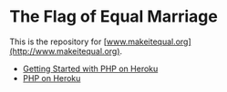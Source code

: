 # The Flag of Equal Marriage

This is the repository for [www.makeitequal.org](http://www.makeitequal.org).

- [Getting Started with PHP on Heroku](https://devcenter.heroku.com/articles/getting-started-with-php)
- [PHP on Heroku](https://devcenter.heroku.com/categories/php)
